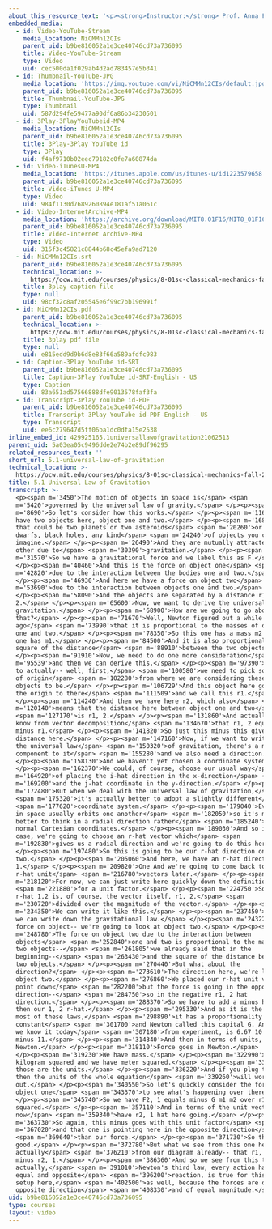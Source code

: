 ```yaml
---
about_this_resource_text: '<p><strong>Instructor:</strong> Prof. Anna Frebel</p>'
embedded_media:
  - id: Video-YouTube-Stream
    media_location: NiCMMn12CIs
    parent_uid: b9be816052a1e3ce40746cd73a736095
    title: Video-YouTube-Stream
    type: Video
    uid: cec500da1f029ab4d2ad783457e5b341
  - id: Thumbnail-YouTube-JPG
    media_location: 'https://img.youtube.com/vi/NiCMMn12CIs/default.jpg'
    parent_uid: b9be816052a1e3ce40746cd73a736095
    title: Thumbnail-YouTube-JPG
    type: Thumbnail
    uid: 587d294fe59477a90df6a86b34230501
  - id: 3Play-3PlayYouTubeid-MP4
    media_location: NiCMMn12CIs
    parent_uid: b9be816052a1e3ce40746cd73a736095
    title: 3Play-3Play YouTube id
    type: 3Play
    uid: f4af9710b02eec79182c0fe7a60874da
  - id: Video-iTunesU-MP4
    media_location: 'https://itunes.apple.com/us/itunes-u/id1223579658'
    parent_uid: b9be816052a1e3ce40746cd73a736095
    title: Video-iTunes U-MP4
    type: Video
    uid: 984f1130d7689260894e181af51a061c
  - id: Video-InternetArchive-MP4
    media_location: 'https://archive.org/download/MIT8.01F16/MIT8_01F16_L05v01_360p.mp4'
    parent_uid: b9be816052a1e3ce40746cd73a736095
    title: Video-Internet Archive-MP4
    type: Video
    uid: 315f3c45821c8844b68c45efa9ad7120
  - id: NiCMMn12CIs.srt
    parent_uid: b9be816052a1e3ce40746cd73a736095
    technical_location: >-
      https://ocw.mit.edu/courses/physics/8-01sc-classical-mechanics-fall-2016/week-2-newtons-laws/5.1-universal-law-of-gravitation/5.1-universal-law-of-gravitation/NiCMMn12CIs.srt
    title: 3play caption file
    type: null
    uid: 98cf32c8af205545e6f99c7bb196991f
  - id: NiCMMn12CIs.pdf
    parent_uid: b9be816052a1e3ce40746cd73a736095
    technical_location: >-
      https://ocw.mit.edu/courses/physics/8-01sc-classical-mechanics-fall-2016/week-2-newtons-laws/5.1-universal-law-of-gravitation/5.1-universal-law-of-gravitation/NiCMMn12CIs.pdf
    title: 3play pdf file
    type: null
    uid: e815edd9d9b6d8e83f66a589afdfc983
  - id: Caption-3Play YouTube id-SRT
    parent_uid: b9be816052a1e3ce40746cd73a736095
    title: Caption-3Play YouTube id-SRT-English - US
    type: Caption
    uid: 83a651ad57566888dfe9013578faf3fa
  - id: Transcript-3Play YouTube id-PDF
    parent_uid: b9be816052a1e3ce40746cd73a736095
    title: Transcript-3Play YouTube id-PDF-English - US
    type: Transcript
    uid: ee6c279647d5ff06ba1dc0dfa15e2538
inline_embed_id: 429925165.1universallawofgravitation21062513
parent_uid: 5a03ea05c9496dde2e74b2e89df96295
related_resources_text: ''
short_url: 5.1-universal-law-of-gravitation
technical_location: >-
  https://ocw.mit.edu/courses/physics/8-01sc-classical-mechanics-fall-2016/week-2-newtons-laws/5.1-universal-law-of-gravitation/5.1-universal-law-of-gravitation
title: 5.1 Universal Law of Gravitation
transcript: >-
  <p><span m='3450'>The motion of objects in space is</span> <span
  m='5420'>governed by the universal law of gravity.</span> </p><p><span
  m='8690'>So let's consider how this works.</span> </p><p><span m='11670'>We
  have two objects here, object one and two.</span> </p><p><span m='16856'>And
  that could be two planets or two asteroids</span> <span m='20260'>or two white
  dwarfs, black holes, any kind</span> <span m='24240'>of objects you can
  imagine.</span> </p><p><span m='26490'>And they are mutually attracted by each
  other due to</span> <span m='30390'>gravitation.</span> </p><p><span
  m='31570'>So we have a gravitational force and we label this as F.</span>
  </p><p><span m='40460'>And this is the force on object one</span> <span
  m='42820'>due to the interaction between the bodies one and two.</span>
  </p><p><span m='46930'>And here we have a force on object two</span> <span
  m='53690'>due to the interaction between objects one and two.</span>
  </p><p><span m='58090'>And the objects are separated by a distance r1,
  2.</span> </p><p><span m='65600'>Now, we want to derive the universal law of
  gravitation.</span> </p><p><span m='68900'>How are we going to go about
  that?</span> </p><p><span m='71670'>Well, Newton figured out a while
  ago</span> <span m='73990'>that it is proportional to the masses of objects
  one and two.</span> </p><p><span m='78350'>So this one has a mass m2 and this
  one has m1.</span> </p><p><span m='84500'>And it is also proportional to the
  square of the distance</span> <span m='88910'>between the two objects.</span>
  </p><p><span m='91910'>Now, we need to do one more consideration</span> <span
  m='95539'>and then we can derive this.</span> </p><p><span m='97390'>We need
  to actually-- well, first,</span> <span m='100580'>we need to pick some kind
  of origin</span> <span m='102280'>from where we are considering these two
  objects to be.</span> </p><p><span m='106729'>And this object here goes from
  the origin to there</span> <span m='111509'>and we call this r1.</span>
  </p><p><span m='114240'>And then we have here r2, which also</span> <span
  m='120140'>means that the distance here between object one and two</span>
  <span m='127170'>is r1, 2.</span> </p><p><span m='131860'>And actually, we
  know from vector decomposition</span> <span m='134670'>that r1, 2 equals r2
  minus r1.</span> </p><p><span m='141820'>So just this minus this gives us this
  distance here.</span> </p><p><span m='147160'>Now, if we want to write down
  the universal law</span> <span m='150320'>of gravitation, there's a magnitude
  component to it</span> <span m='155280'>and we also need a direction.</span>
  </p><p><span m='158130'>And we haven't yet chosen a coordinate system.</span>
  </p><p><span m='162370'>We could, of course, choose our usual way</span> <span
  m='164920'>of placing the i-hat direction in the x-direction</span> <span
  m='169200'>and the j-hat coordinate in the y-direction.</span> </p><p><span
  m='172480'>But when we deal with the universal law of gravitation,</span>
  <span m='175320'>it's actually better to adopt a slightly different</span>
  <span m='177620'>coordinate system.</span> </p><p><span m='179040'>Everything
  in space usually orbits one another</span> <span m='182050'>so it's much
  better to think in a radial direction rather</span> <span m='185240'>than just
  normal Cartesian coordinates.</span> </p><p><span m='189030'>And so in this
  case, we're going to choose an r-hat vector which</span> <span
  m='192830'>gives us a radial direction and we're going to do this here.</span>
  </p><p><span m='197480'>So this is going to be our r-hat direction on object
  two.</span> </p><p><span m='205060'>And here, we have an r-hat direction 2,
  1.</span> </p><p><span m='209820'>One And we're going to come back to the
  r-hat unit</span> <span m='216780'>vectors later.</span> </p><p><span
  m='218120'>For now, we can just write here quickly down the definition</span>
  <span m='221880'>for a unit factor.</span> </p><p><span m='224750'>So our
  r-hat 1,2 is, of course, the vector itself, r1, 2,</span> <span
  m='230720'>divided over the magnitude of the vector.</span> </p><p><span
  m='234350'>We can write it like this.</span> </p><p><span m='237450'>And now
  we can write down the gravitational law.</span> </p><p><span m='243220'>So the
  force on object-- we're going to look at object two.</span> </p><p><span
  m='248780'>The force on object two due to the interaction between
  objects</span> <span m='252840'>one and two is proportional to the mass of the
  two objects--</span> <span m='261805'>we already said that in the
  beginning--</span> <span m='263430'>and the square of the distance between the
  two objects.</span> </p><p><span m='270440'>But what about the
  direction?</span> </p><p><span m='273610'>The direction here, we're looking at
  object two.</span> </p><p><span m='276860'>We placed our r-hat unit vector to
  point down</span> <span m='282200'>but the force is going in the opposite
  direction--</span> <span m='284750'>so in the negative r1, 2 hat
  direction.</span> </p><p><span m='288370'>So we have to add a minus here and
  then our 1, 2 r-hat.</span> </p><p><span m='295330'>And as it is the case with
  most of these laws,</span> <span m='298890'>it has a proportionality
  constant</span> <span m='301700'>and Newton called this capital G. And G, as
  we know it today</span> <span m='307180'>from experiment, is 6.67 10 to the
  minus 11.</span> </p><p><span m='314340'>And then in terms of units, we have
  Newton.</span> </p><p><span m='318110'>Force goes in Newton.</span>
  </p><p><span m='319230'>We have mass.</span> </p><p><span m='322990'>This is
  kilogram squared and we have meter squared.</span> </p><p><span m='332800'>So
  those are the units.</span> </p><p><span m='336220'>And if you plug those in,
  then the units of the whole equation</span> <span m='339260'>will work
  out.</span> </p><p><span m='340550'>So let's quickly consider the force in
  object one</span> <span m='343370'>to see what's happening over there.</span>
  </p><p><span m='345740'>So we have F2, 1 equals minus G m1 m2 over r1, 2
  squared.</span> </p><p><span m='357110'>And in terms of the unit vector, we
  now</span> <span m='359340'>have r2, 1 hat here going.</span> </p><p><span
  m='363730'>So again, this minus goes with this unit factor</span> <span
  m='367020'>and that one is pointing here in the opposite direction</span>
  <span m='369640'>than our force.</span> </p><p><span m='371730'>So that's all
  good.</span> </p><p><span m='372780'>But what we see from this one here-- and
  actually</span> <span m='376210'>from our diagram already-- that r1, 2 equals
  minus r2, 1.</span> </p><p><span m='386360'>And so we see from this then that
  actually,</span> <span m='391010'>Newton's third law, every action has an
  equal and opposite</span> <span m='396200'>reaction, is true for this little
  setup here,</span> <span m='402500'>as well, because the forces are of
  opposite direction</span> <span m='408330'>and of equal magnitude.</span> </p>
uid: b9be816052a1e3ce40746cd73a736095
type: courses
layout: video
---
```

